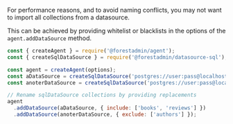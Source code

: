 For performance reasons, and to avoid naming conflicts, you may not want to import all collections from a datasource.

This can be achieved by providing whitelist or blacklists in the options of the `agent.addDataSource` method.

```javascript
const { createAgent } = require('@forestadmin/agent');
const { createSqlDataSource } = require('@forestadmin/datasource-sql');

const agent = createAgent(options);
const aDataSource = createSqlDataSource('postgres://user:pass@localhost:5432/mySchema');
const anoterDataSource = createSqlDataSource('postgres://user:pass@localhost:5432/mySchema');

// Rename sqlDataSource collections by providing replacements
agent
  .addDataSource(aDataSource, { include: ['books', 'reviews'] })
  .addDataSource(anoterDataSource, { exclude: ['authors'] });
```
